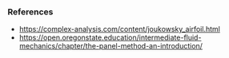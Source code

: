 ### References

- https://complex-analysis.com/content/joukowsky_airfoil.html
- https://open.oregonstate.education/intermediate-fluid-mechanics/chapter/the-panel-method-an-introduction/
